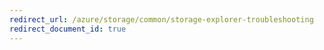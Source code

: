 ```yaml
---
redirect_url: /azure/storage/common/storage-explorer-troubleshooting
redirect_document_id: true
---
```

